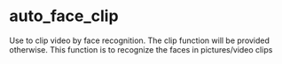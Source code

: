 # auto_face_clip
Use to clip video by face recognition. The clip function will be provided otherwise. This function is to recognize the faces in pictures/video clips
